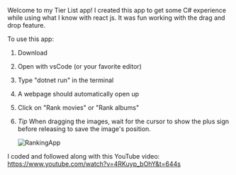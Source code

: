 Welcome to my Tier List app!
I created this app to get some C# experience while using what I know with react js. It was fun working with the drag and drop feature.

To use this app:

1. Download
2. Open with vsCode (or your favorite editor)
3. Type "dotnet run" in the terminal
4. A webpage should automatically open up
5. Click on "Rank movies" or "Rank albums"
6. _Tip_ When dragging the images, wait for the cursor to show the plus sign before releasing to save the image's position.

   ![RankingApp](https://github.com/Tryggus20/RankingApp/assets/135532238/6f052f62-aed9-4192-a2f9-9600c7a8faa1)


I coded and followed along with this YouTube video: https://www.youtube.com/watch?v=4RKuyp_bOhY&t=644s
